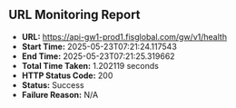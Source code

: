 ## URL Monitoring Report

- **URL:** https://api-gw1-prod1.fisglobal.com/gw/v1/health
- **Start Time:** 2025-05-23T07:21:24.117543
- **End Time:** 2025-05-23T07:21:25.319662
- **Total Time Taken:** 1.202119 seconds
- **HTTP Status Code:** 200
- **Status:** Success
- **Failure Reason:** N/A

